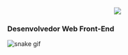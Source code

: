 <h1 align="center">
    <img src="https://readme-typing-svg.herokuapp.com/?font=Righteous&size=35&center=true&vCenter=true&width=500&height=70&duration=4000&lines=Seja+bem+vindo;+Me+Chamo+Rodrigo!;" />
</h1>
<h3>Desenvolvedor Web Front-End </h3>


![snake gif](https://github.com/RodrigoJPSilva/RodrigoJPSilva/blob/output/github-contribution-grid-snake.gif)

<!--
**RodrigoJPSilva/RodrigoJPSilva** is a ✨ _special_ ✨ repository because its `README.md` (this file) appears on your GitHub profile.

Here are some ideas to get you started:

- 🔭 I’m currently working on ...
- 🌱 I’m currently learning ...
- 👯 I’m looking to collaborate on ...
- 🤔 I’m looking for help with ...
- 💬 Ask me about ...
- 📫 How to reach me: ...
- 😄 Pronouns: ...
- ⚡ Fun fact: ...
-->
